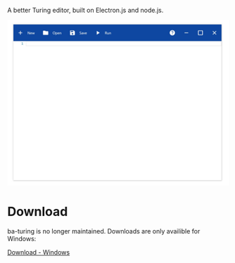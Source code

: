 A better Turing editor, built on Electron.js and node.js.

![Screenshot of ba-turing](screenshot.jpg)

# Download

ba-turing is no longer maintained. Downloads are only availible for Windows:

[Download - Windows](ba-turing-win64-1.0.0-setup.exe)
